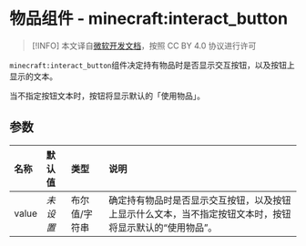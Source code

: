 # 物品组件 - minecraft:interact_button
> [!INFO]
> 本文译自[微软开发文档](https://learn.microsoft.com/en-us/minecraft/creator/)，按照 CC BY 4.0 协议进行许可


`minecraft:interact_button`组件决定持有物品时是否显示交互按钮，以及按钮上显示的文本。

当不指定按钮文本时，按钮将显示默认的「使用物品」。

## 参数
| 名称 | 默认值 | 类型 | 说明  |
|:----------|:----------|:----------|:----------|
| value | *未设置* | 布尔值/字符串 | 确定持有物品时是否显示交互按钮，以及按钮上显示什么文本，当不指定按钮文本时，按钮将显示默认的“使用物品”。 |